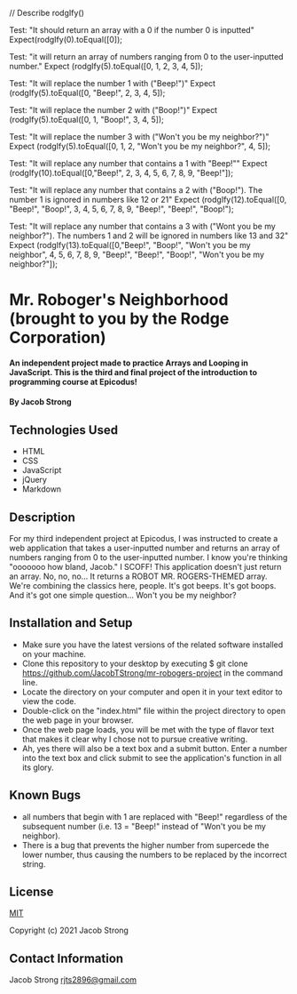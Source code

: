 // Describe rodgIfy()

Test: "It should return an array with a 0 if the number 0 is inputted"
Expect(rodgIfy(0).toEqual([0]);

Test: "it will return an array of numbers ranging from 0 to the user-inputted number."
Expect (rodgIfy(5).toEqual([0, 1, 2, 3, 4, 5]);

Test: "It will replace the number 1 with ("Beep!")"
Expect (rodgIfy(5).toEqual([0, "Beep!", 2, 3, 4, 5]);

Test: "It will replace the number 2 with ("Boop!")"
Expect (rodgIfy(5).toEqual([0, 1, "Boop!", 3, 4, 5]);

Test: "It will replace the number 3 with ("Won't you be my neighbor?")"
Expect (rodgIfy(5).toEqual([0, 1, 2, "Won't you be my neighbor?", 4, 5]);

Test: "It will replace any number that contains a 1 with "Beep!""
Expect (rodgIfy(10).toEqual([0,"Beep!", 2, 3, 4, 5, 6, 7, 8, 9, "Beep!"]);

Test: "It will replace any number that contains a 2 with ("Boop!"). The number 1 is ignored in numbers like 12 or 21"
Expect (rodgIfy(12).toEqual([0, "Beep!", "Boop!", 3, 4, 5, 6, 7, 8, 9, "Beep!", "Beep!", "Boop!");

Test: "It will replace any number that contains a 3 with ("Wont you be my neighbor?"). The numbers 1 and 2 will be ignored in numbers like 13 and 32"
Expect (rodgIfy(13).toEqual([0,"Beep!", "Boop!", "Won't you be my neighbor", 4, 5, 6, 7, 8, 9, "Beep!", "Beep!", "Boop!", "Won't you be my neighbor?"]);

# Mr. Roboger's Neighborhood (brought to you by the Rodge Corporation)

#### An independent project made to practice Arrays and Looping in JavaScript. This is the third and final project of the introduction to programming course at Epicodus!

#### By Jacob Strong

## Technologies Used

* HTML
* CSS
* JavaScript
* jQuery
* Markdown

## Description

For my third independent project at Epicodus, I was instructed to create a web application that takes a user-inputted number and returns an array of numbers ranging from 0 to the user-inputted number. I know you're thinking "ooooooo how bland, Jacob." I SCOFF! This application doesn't just return an array. No, no, no... It returns a ROBOT MR. ROGERS-THEMED array. We're combining the classics here, people. It's got beeps. It's got boops. And it's got one simple question... Won't you be my neighbor?

## Installation and Setup

* Make sure you have the latest versions of the related software installed on your machine.
* Clone this repository to your desktop by executing $ git clone https://github.com/JacobTStrong/mr-robogers-project in the command line.
* Locate the directory on your computer and open it in your text editor to view the code.
* Double-click on the "index.html" file within the project directory to open the web page in your browser.
* Once the web page loads, you will be met with the type of flavor text that makes it clear why I chose not to pursue creative writing.
* Ah, yes there will also be a text box and a submit button. Enter a number into the text box and click submit to see the application's function in all its glory.

## Known Bugs

* all numbers that begin with 1 are replaced with "Beep!" regardless of the subsequent number (i.e. 13 = "Beep!" instead of "Won't you be my neighbor).
* There is a bug that prevents the higher number from supercede the lower number, thus causing the numbers to be replaced by the incorrect string. 

## License

[MIT](https://en.wikipedia.org/wiki/MIT_License)

Copyright (c) 2021 Jacob Strong

## Contact Information

Jacob Strong <a href="mailto:rjts2896@gmail.com">rjts2896@gmail.com</a>


